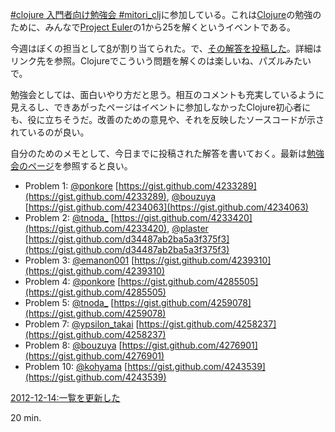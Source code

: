 [#clojure 入門者向け勉強会 #mitori_clj](http://www.zusaar.com/event/455057)に参加している。これは[Clojure](http://clojure.org/)の勉強のために、みんなで[Project Euler](http://projecteuler.net/)の1から25を解くというイベントである。

今週はぼくの担当として[8](http://projecteuler.net/problem=8)が割り当てられた。で、[その解答を投稿した](https://gist.github.com/4276901)。詳細はリンク先を参照。Clojureでこういう問題を解くのは楽しいね、パズルみたいで。

勉強会としては、面白いやり方だと思う。相互のコメントも充実しているように見えるし、できあがったページはイベントに参加しなかったClojure初心者にも、役に立ちそうだ。改善のための意見や、それを反映したソースコードが示されているのが良い。

自分のためのメモとして、今日までに投稿された解答を書いておく。最新は[勉強会のページ](http://www.zusaar.com/event/455057)を参照すると良い。

 * Problem 1: [@ponkore](https://twitter.com/ponkore) [https://gist.github.com/4233289](https://gist.github.com/4233289), [@bouzuya](https://twitter.com/bouzuya) [https://gist.github.com/4234063](https://gist.github.com/4234063)
 * Problem 2: [@tnoda\_](https://twitter.com/tnoda_) [https://gist.github.com/4233420](https://gist.github.com/4233420), [@plaster](https://twitter.com/plaster) [https://gist.github.com/d34487ab2ba5a3f375f3](https://gist.github.com/d34487ab2ba5a3f375f3)
 * Problem 3: [@emanon001](https://twitter.com/emanon001) [https://gist.github.com/4239310](https://gist.github.com/4239310)
 * Problem 4: [@ponkore](https://twitter.com/ponkore) [https://gist.github.com/4285505](https://gist.github.com/4285505)
 * Problem 5: [@tnoda\_](https://twitter.com/tnoda_) [https://gist.github.com/4259078](https://gist.github.com/4259078)
 * Problem 7: [@ypsilon\_takai](https://twitter.com/ypsilon_takai) [https://gist.github.com/4258237](https://gist.github.com/4258237)
 * Problem 8: [@bouzuya](https://twitter.com/bouzuya) [https://gist.github.com/4276901](https://gist.github.com/4276901)
 * Problem 10: [@kohyama](https://twitter.com/kohyama) [https://gist.github.com/4243539](https://gist.github.com/4243539)

<ins>2012-12-14:一覧を更新した</ins>

20 min.

